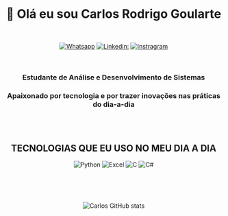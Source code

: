 <center>

# 👋 Olá eu sou Carlos Rodrigo Goularte

<center>

<br>

[![Whatsapp](https://img.shields.io/badge/WhatsApp-25D366?style=for-the-badge&logo=whatsapp&logoColor=white)](https://wa.me/5551994609066)
[![Linkedin:](https://img.shields.io/badge/LinkedIn-0077B5?style=for-the-badge&logo=linkedin&logoColor=white)](https://www.linkedin.com/in/carlos-rodrigo-goularte/)
[![Instragram](https://img.shields.io/badge/Instagram-E4405F?style=for-the-badge&logo=instagram&logoColor=white)](https://www.instagram.com/carlos.r.go/)

</center>

<br>

### Estudante de Análise e Desenvolvimento de Sistemas
### Apaixonado por tecnologia e por trazer inovações nas práticas do dia-a-dia



<br><br>


<center>

## TECNOLOGIAS QUE EU USO NO MEU DIA A DIA

![Python](https://img.shields.io/badge/Python-14354C?style=for-the-badge&logo=python&logoColor=white)
![Excel](https://img.shields.io/badge/Microsoft_Excel-217346?style=for-the-badge&logo=microsoft-excel&logoColor=white)
![C](https://img.shields.io/badge/C-00599C?style=for-the-badge&logo=c&logoColor=white)
![C#](https://img.shields.io/badge/C%23-239120?style=for-the-badge&logo=c-sharp&logoColor=white)



<br><br><br>


![Carlos GitHub stats](https://github-readme-stats.vercel.app/api?username=carlos-r-goularte&show_icons=true&theme=dark)
